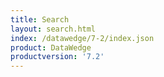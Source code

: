 ```yaml
---
title: Search
layout: search.html
index: /datawedge/7-2/index.json
product: DataWedge
productversion: '7.2'
---
```














